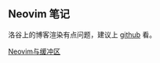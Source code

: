 ## Neovim 笔记

洛谷上的博客渲染有点问题，建议上 [github](https://ycshome.github.io/blog/nvim/) 看。

[Neovim与缓冲区](./nvim-buf)

